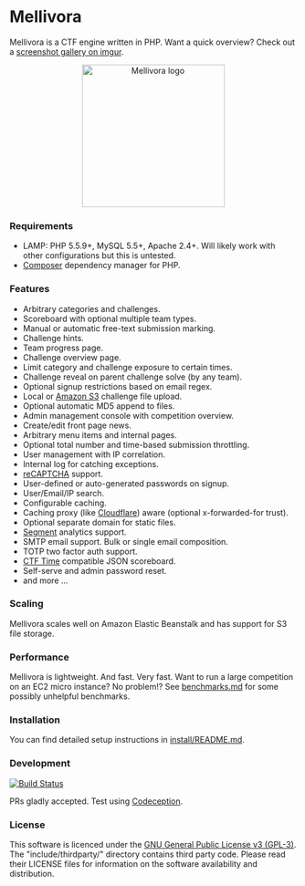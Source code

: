 Mellivora
=========

Mellivora is a CTF engine written in PHP. Want a quick overview? Check out a [screenshot gallery on imgur](http://mellivora.imgur.com/).

<p align="center">
  <img src="https://cdn.rawgit.com/Nakiami/mellivora/e1a47ff10ab55e67d8cf6bda001491d5c7867fc8/htdocs/img/mellivora.svg" width="250" alt="Mellivora logo"/>
</p>

### Requirements
- LAMP: PHP 5.5.9+, MySQL 5.5+, Apache 2.4+. Will likely work with other configurations but this is untested.
- [Composer](https://getcomposer.org/) dependency manager for PHP.

### Features
- Arbitrary categories and challenges.
- Scoreboard with optional multiple team types.
- Manual or automatic free-text submission marking.
- Challenge hints.
- Team progress page.
- Challenge overview page.
- Limit category and challenge exposure to certain times.
- Challenge reveal on parent challenge solve (by any team).
- Optional signup restrictions based on email regex.
- Local or [Amazon S3](https://aws.amazon.com/s3/) challenge file upload.
- Optional automatic MD5 append to files.
- Admin management console with competition overview.
- Create/edit front page news.
- Arbitrary menu items and internal pages.
- Optional total number and time-based submission throttling.
- User management with IP correlation.
- Internal log for catching exceptions.
- [reCAPTCHA](https://www.google.com/recaptcha/) support.
- User-defined or auto-generated passwords on signup.
- User/Email/IP search.
- Configurable caching.
- Caching proxy (like [Cloudflare](https://www.cloudflare.com/)) aware (optional x-forwarded-for trust).
- Optional separate domain for static files.
- [Segment](https://segment.com/) analytics support.
- SMTP email support. Bulk or single email composition.
- TOTP two factor auth support.
- [CTF Time](https://ctftime.org/) compatible JSON scoreboard.
- Self-serve and admin password reset.
- and more ...

### Scaling
Mellivora scales well on Amazon Elastic Beanstalk and has support for S3 file storage.

### Performance
Mellivora is lightweight. And fast. Very fast. Want to run a large competition on an EC2 micro instance? No problem!? See [benchmarks.md](benchmarks.md) for some possibly unhelpful benchmarks.

### Installation
You can find detailed setup instructions in [install/README.md](install/README.md).

### Development
[![Build Status](https://travis-ci.org/Nakiami/mellivora.svg?branch=master)](https://travis-ci.org/Nakiami/mellivora)

PRs gladly accepted. Test using [Codeception](http://codeception.com/).

### License
This software is licenced under the [GNU General Public License v3 (GPL-3)](http://www.tldrlegal.com/license/gnu-general-public-license-v3-%28gpl-3%29). The "include/thirdparty/" directory contains third party code. Please read their LICENSE files for information on the software availability and distribution.